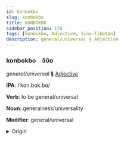 ```yaml
---
id: konbokbo
slug: konbokbo
title: KONBOKBO
sidebar_position: 170
tags: [konbokbo, Adjective, Sino-Tibetan]
description: general/universal § Adjective
---
```


### konbokbo&emsp;<span kind="abugida">ɔ̃ʋ̑ʋ</span>

*general/universal* **§** [Adjective](../../tags/Adjective)

**IPA**: /ˈkɑn.bɑk.bɑ/

**Verb**: to be general/universal

**Noun**: generalness/universality

**Modifier**: general/universal

<details>
    <summary>Origin</summary>
    Khoirao kampakpa /kampakpa/<br/>
    <em>Sino-Tibetan Language Family</em>
</details>